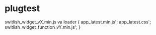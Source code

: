 # plugtest
switlish_widget_vX.min.js
va loader {
app_latest.min.js'; 
app_latest.css';
switlish_widget_function_vY.min.js'; 
}

